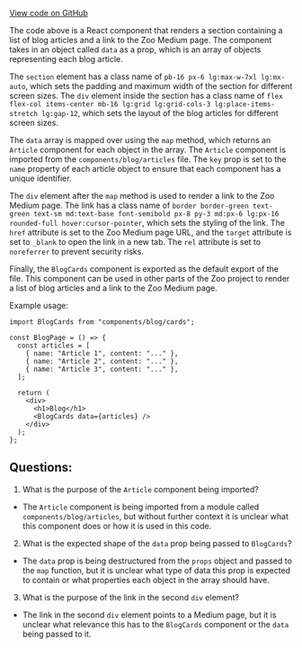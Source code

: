 [View code on GitHub](zoo-labs/zoo/blob/master/core/src/components/BlogCards/index.tsx)

The code above is a React component that renders a section containing a list of blog articles and a link to the Zoo Medium page. The component takes in an object called `data` as a prop, which is an array of objects representing each blog article. 

The `section` element has a class name of `pb-16 px-6 lg:max-w-7xl lg:mx-auto`, which sets the padding and maximum width of the section for different screen sizes. The `div` element inside the section has a class name of `flex flex-col items-center mb-16 lg:grid lg:grid-cols-3 lg:place-items-stretch lg:gap-12`, which sets the layout of the blog articles for different screen sizes. 

The `data` array is mapped over using the `map` method, which returns an `Article` component for each object in the array. The `Article` component is imported from the `components/blog/articles` file. The `key` prop is set to the `name` property of each article object to ensure that each component has a unique identifier. 

The `div` element after the `map` method is used to render a link to the Zoo Medium page. The link has a class name of `border border-green text-green text-sm md:text-base font-semibold px-8 py-3 md:px-6 lg:px-16 rounded-full hover:cursor-pointer`, which sets the styling of the link. The `href` attribute is set to the Zoo Medium page URL, and the `target` attribute is set to `_blank` to open the link in a new tab. The `rel` attribute is set to `noreferrer` to prevent security risks. 

Finally, the `BlogCards` component is exported as the default export of the file. This component can be used in other parts of the Zoo project to render a list of blog articles and a link to the Zoo Medium page. 

Example usage:

```
import BlogCards from "components/blog/cards";

const BlogPage = () => {
  const articles = [
    { name: "Article 1", content: "..." },
    { name: "Article 2", content: "..." },
    { name: "Article 3", content: "..." },
  ];

  return (
    <div>
      <h1>Blog</h1>
      <BlogCards data={articles} />
    </div>
  );
};
```
## Questions: 
 1. What is the purpose of the `Article` component being imported?
- The `Article` component is being imported from a module called `components/blog/articles`, but without further context it is unclear what this component does or how it is used in this code.

2. What is the expected shape of the `data` prop being passed to `BlogCards`?
- The `data` prop is being destructured from the `props` object and passed to the `map` function, but it is unclear what type of data this prop is expected to contain or what properties each object in the array should have.

3. What is the purpose of the link in the second `div` element?
- The link in the second `div` element points to a Medium page, but it is unclear what relevance this has to the `BlogCards` component or the `data` being passed to it.